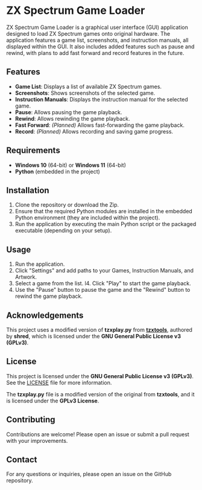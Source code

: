 # ZX Spectrum Game Loader

ZX Spectrum Game Loader is a graphical user interface (GUI) application designed to load ZX Spectrum games onto original hardware. The application features a game list, screenshots, and instruction manuals, all displayed within the GUI. It also includes added features such as pause and rewind, with plans to add fast forward and record features in the future.

## Features
- **Game List**: Displays a list of available ZX Spectrum games.
- **Screenshots**: Shows screenshots of the selected game.
- **Instruction Manuals**: Displays the instruction manual for the selected game.
- **Pause**: Allows pausing the game playback.
- **Rewind**: Allows rewinding the game playback.
- **Fast Forward**: *(Planned)* Allows fast-forwarding the game playback.
- **Record**: *(Planned)* Allows recording and saving game progress.

## Requirements
- **Windows 10** (64-bit) or **Windows 11** (64-bit)
- **Python** (embedded in the project)

## Installation

1. Clone the repository or download the Zip.
2. Ensure that the required Python modules are installed in the embedded Python environment (they are included within the project).
3. Run the application by executing the main Python script or the packaged executable (depending on your setup).

## Usage

1. Run the application.
2. Click "Settings" and add paths to your Games, Instruction Manuals, and Artwork.
3. Select a game from the list.
l4. Click "Play" to start the game playback.
5. Use the "Pause" button to pause the game and the "Rewind" button to rewind the game playback.

## Acknowledgements

This project uses a modified version of **tzxplay.py** from **[tzxtools](https://github.com/shred/tzxtools)**, authored by **shred**, which is licensed under the **GNU General Public License v3 (GPLv3)**.

## License

This project is licensed under the **GNU General Public License v3 (GPLv3)**. See the [LICENSE](./LICENSE) file for more information.

The **tzxplay.py** file is a modified version of the original from **tzxtools**, and it is licensed under the **GPLv3 License**.

## Contributing

Contributions are welcome! Please open an issue or submit a pull request with your improvements.

## Contact

For any questions or inquiries, please open an issue on the GitHub repository.
